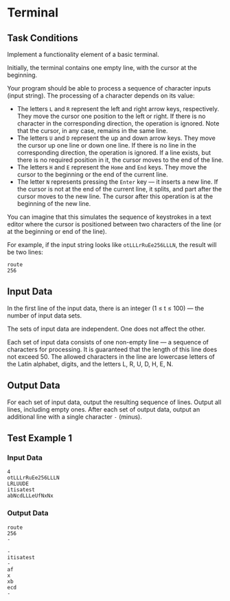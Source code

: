 # Terminal

## Task Conditions

Implement a functionality element of a basic terminal.

Initially, the terminal contains one empty line, with the cursor at the beginning.

Your program should be able to process a sequence of character inputs (input string). The processing of a character depends on its value:

- The letters `L` and `R` represent the left and right arrow keys, respectively. They move the cursor one position to the left or right. If there is no character in the corresponding direction, the operation is ignored. Note that the cursor, in any case, remains in the same line.
- The letters `U` and `D` represent the up and down arrow keys. They move the cursor up one line or down one line. If there is no line in the corresponding direction, the operation is ignored. If a line exists, but there is no required position in it, the cursor moves to the end of the line.
- The letters `H` and `E` represent the `Home` and `End` keys. They move the cursor to the beginning or the end of the current line.
- The letter `N` represents pressing the `Enter` key — it inserts a new line. If the cursor is not at the end of the current line, it splits, and part after the cursor moves to the new line. The cursor after this operation is at the beginning of the new line.

You can imagine that this simulates the sequence of keystrokes in a text editor where the cursor is positioned between two characters of the line (or at the beginning or end of the line).

For example, if the input string looks like `otLLLrRuEe256LLLN`, the result will be two lines:

```
route
256
```

## Input Data

In the first line of the input data, there is an integer (1 ≤ t ≤ 100) — the number of input data sets.

The sets of input data are independent. One does not affect the other.

Each set of input data consists of one non-empty line — a sequence of characters for processing. It is guaranteed that the length of this line does not exceed 50. The allowed characters in the line are lowercase letters of the Latin alphabet, digits, and the letters L, R, U, D, H, E, N.

## Output Data

For each set of input data, output the resulting sequence of lines. Output all lines, including empty ones. After each set of output data, output an additional line with a single character `-` (minus).

## Test Example 1

### Input Data

```
4
otLLLrRuEe256LLLN
LRLUUDE
itisatest
abNcdLLLeUfNxNx
```


### Output Data

```
route
256
-

-
itisatest
-
af
x
xb
ecd
-
```